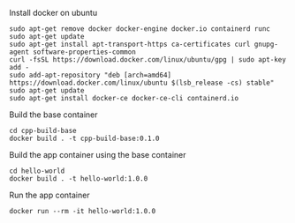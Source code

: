 Install docker on ubuntu
    
    sudo apt-get remove docker docker-engine docker.io containerd runc
    sudo apt-get update
    sudo apt-get install apt-transport-https ca-certificates curl gnupg-agent software-properties-common
    curl -fsSL https://download.docker.com/linux/ubuntu/gpg | sudo apt-key add -
    sudo add-apt-repository "deb [arch=amd64] https://download.docker.com/linux/ubuntu $(lsb_release -cs) stable"
    sudo apt-get update
    sudo apt-get install docker-ce docker-ce-cli containerd.io

Build the base container

    cd cpp-build-base
    docker build . -t cpp-build-base:0.1.0

Build the app container using the base container

    cd hello-world
    docker build . -t hello-world:1.0.0

Run the app container
    
    docker run --rm -it hello-world:1.0.0
